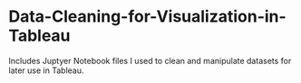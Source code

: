 # Data-Cleaning-for-Visualization-in-Tableau
Includes Juptyer Notebook files I used to clean and manipulate datasets for later use in Tableau. 
